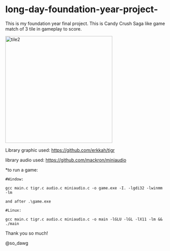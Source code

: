 # long-day-foundation-year-project-
This is my foundation year final project. This is Candy Crush Saga like game match of 3 tile in gameplay to score.

<img width="336" height="336" alt="tile2" src="https://github.com/user-attachments/assets/85c3225f-7dcd-42ed-9ece-307ea4825061" />


Library graphic used: https://github.com/erkkah/tigr

library audio used: https://github.com/mackron/miniaudio


*to run a game:

    #Window:
    
    gcc main.c tigr.c audio.c miniaudio.c -o game.exe -I. -lgdi32 -lwinmm -lm 
    
    and after .\game.exe
  
    #Linux:
    
    gcc main.c tigr.c audio.c miniaudio.c -o main -lGLU -lGL -lX11 -lm && ./main

Thank you so much!

@so_dawg
